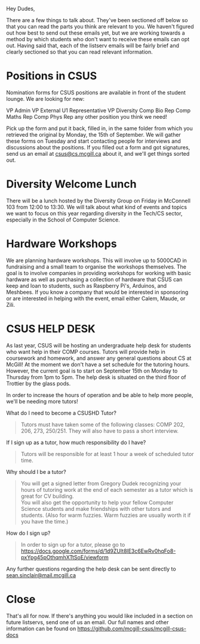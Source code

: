 Hey Dudes,

There are a few things to talk about.
They've been sectioned off below so that you can read the parts you think are relevant to you.
We haven't figured out how best to send out these emails yet, but we are working towards a method by which students who don't want to receive these emails can opt out.
Having said that, each of the listserv emails will be fairly brief and clearly sectioned so that you can read relevant information.


# Positions in CSUS

Nomination forms for CSUS positions are available in front of the student lounge.
We are looking for new:

VP Admin
VP External
U1 Representative
VP Diversity
Comp Bio Rep
Comp Maths Rep
Comp Phys Rep
any other position you think we need!

Pick up the form and put it back, filled in, in the same folder from which you retrieved the original by Monday, the 15th of September.
We will gather these forms on Tuesday and start contacting people for interviews and discussions about the positions.
If you filled out a form and got signatures, send us an email at csus@cs.mcgill.ca about it, and we'll get things sorted out.


# Diversity Welcome Lunch

There will be a lunch hosted by the Diversity Group on Friday in McConnell 103 from 12:00 to 13:30. 
We will talk about what kind of events and topics we want to focus on this year regarding diversity in the Tech/CS sector, especially in the School of Computer Science.


# Hardware Workshops

We are planning hardware workshops.
This will involve up to 5000CAD in fundraising and a small team to organise the workshops themselves.
The goal is to involve companies in providing workshops for working with basic hardware as well as purchasing a collection of hardware that CSUS can keep and loan to students, such as Raspberry Pi's, Arduinos, and Meshbees.
If you know a company that would be interested in sponsoring or are interested in helping with the event, email either Calem, Maude, or Zili.


# CSUS HELP DESK

As last year, CSUS will be hosting an undergraduate help desk for students who want help in their COMP courses.
Tutors will provide help in coursework and homework, and answer any general questions about CS at McGill!
At the moment we don't have a set schedule for the tutoring hours.
However, the current goal is to start on September 15th on Monday to Thursday from 1pm to 5pm.
The help desk is situated on the third floor of Trottier by the glass pods.

In order to increase the hours of operation and be able to help more people, we'll be needing more tutors! 

What do I need to become a CSUSHD Tutor?
> Tutors must have taken some of the following classes: COMP 202, 206, 273, 250/251.  They will also have to pass a short interview.

If I sign up as a tutor, how much responsibility do I have? 
> Tutors will be responsible for at least 1 hour a week of scheduled tutor time.

Why should I be a tutor?
> You will get a signed letter from Gregory Dudek recognizing your hours of tutoring work at the end of each semester as a tutor which is great for CV building.  
You will also get the opportunity to help your fellow Computer Science students and make friendships with other tutors and students.
(Also for warm fuzzies.  Warm fuzzies are usually worth it if you have the time.)

How do I sign up?
> In order to sign up for a tutor, please go to https://docs.google.com/forms/d/1d9ZUIt8lE3c6EwRv0hqFo8-pxYpg45pOthqmhXTtSoE/viewform

Any further questions regarding the help desk can be sent directly to sean.sinclair@mail.mcgill.ca



# Close

That's all for now.
If there's anything you would like included in a section on future listservs, send one of us an email.
Our full names and other information can be found on https://github.com/mcgill-csus/mcgill-csus-docs

